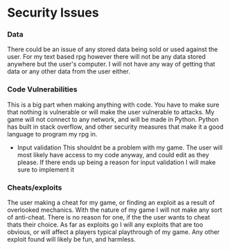 # Security Issues

### Data
There could be an issue of any stored data being sold or used against the user. For my text based rpg however there will not be any data stored anywhere but the user's computer. I will not have any way of getting that data or any other data from the user either.

### Code Vulnerabilities
This is a big part when making anything with code. You have to make sure that nothing is vulnerable or will make the user vulnerable to attacks. My game will not connect to any network, and will be made in Python. Python has built in stack overflow, and other security measures that make it a good language to program my rpg in.
- Input validation
  This shouldnt be a problem with my game. The user will most likely have access to my code anyway, and could edit as they please. If there ends up being a reason for input validation I will make sure to implement it

### Cheats/exploits
The user making a cheat for my game, or finding an exploit as a result of overlooked mechanics. With the nature of my game I will not make any sort of anti-cheat. There is no reason for one, if the the user wants to cheat thats their choice. As far as exploits go I will any exploits that are too obvious, or will affect a players typical playthrough of my game. Any other exploit found will likely be fun, and harmless.


